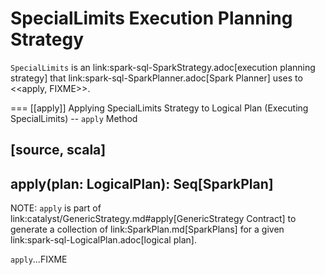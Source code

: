 # SpecialLimits Execution Planning Strategy

`SpecialLimits` is an link:spark-sql-SparkStrategy.adoc[execution planning strategy] that link:spark-sql-SparkPlanner.adoc[Spark Planner] uses to <<apply, FIXME>>.

=== [[apply]] Applying SpecialLimits Strategy to Logical Plan (Executing SpecialLimits) -- `apply` Method

[source, scala]
----
apply(plan: LogicalPlan): Seq[SparkPlan]
----

NOTE: `apply` is part of link:catalyst/GenericStrategy.md#apply[GenericStrategy Contract] to generate a collection of link:SparkPlan.md[SparkPlans] for a given link:spark-sql-LogicalPlan.adoc[logical plan].

`apply`...FIXME
